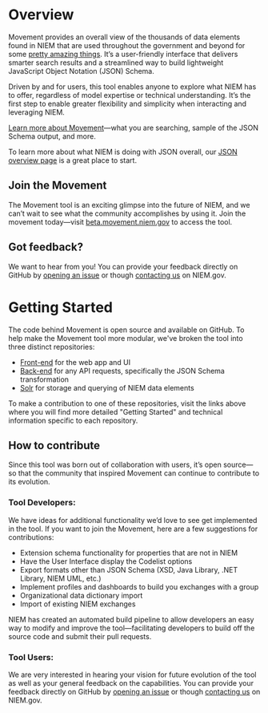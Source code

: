 # Overview 
Movement provides an overall view of the thousands of data elements found in NIEM that are used throughout the government and beyond for some [pretty amazing things](https://www.niem.gov/about-niem/success-stories). It’s a user-friendly interface that delivers smarter search results and a streamlined way to build lightweight JavaScript Object Notation (JSON) Schema. 

Driven by and for users, this tool enables anyone to explore what NIEM has to offer, regardless of model expertise or technical understanding. It’s the first step to enable greater flexibility and simplicity when interacting and leveraging NIEM.

[Learn more about Movement](http://niem.github.io/movement/)—what you are searching, sample of the JSON Schema output, and more.

To learn more about what NIEM is doing with JSON overall, our [JSON overview page](https://www.niem.gov/techhub/json) is a great place to start. 

## Join the Movement
The Movement tool is an exciting glimpse into the future of NIEM, and we can’t wait to see what the community accomplishes by using it. Join the movement today—visit [beta.movement.niem.gov](https://beta.movement.niem.gov) to access the tool. 

## Got feedback? 
We want to hear from you! You can provide your feedback directly on GitHub by [opening an issue](https://github.com/NIEM/Movement/issues) or though [contacting us](https://niem.gov/contact-us) on NIEM.gov. 

# Getting Started
The code behind Movement is open source and available on GitHub. To help make the Movement tool more modular, we've broken the tool into three distinct repositories:
* [Front-end](https://github.com/NIEM/movement-frontend) for the web app and UI
* [Back-end](https://github.com/NIEM/movement-backend) for any API requests, specifically the JSON Schema transformation
* [Solr](https://github.com/NIEM/movement-solr) for storage and querying of NIEM data elements

To make a contribution to one of these repositories, visit the links above where you will find more detailed "Getting Started" and technical information specific to each repository.

## How to contribute
Since this tool was born out of collaboration with users, it’s open source—so that the community that inspired Movement can continue to contribute to its evolution. 

### Tool Developers:
We have ideas for additional functionality we’d love to see get implemented in the tool. If you want to join the Movement, here are a few suggestions for contributions:
*	Extension schema functionality for properties that are not in NIEM
*	Have the User Interface display the Codelist options 
*	Export formats other than JSON Schema (XSD, Java Library, .NET Library, NIEM UML, etc.)
*	Implement profiles and dashboards to build you exchanges with a group
*	Organizational data dictionary import
*	Import of existing NIEM exchanges

NIEM has created an automated build pipeline to allow developers an easy way to modify and improve the tool—facilitating developers to build off the source code and submit their pull requests.

### Tool Users:
We are very interested in hearing your vision for future evolution of the tool as well as your general feedback on the capabilities. You can provide your feedback directly on GitHub by [opening an issue](https://github.com/NIEM/Movement/issues) or though [contacting us](https://niem.gov/contact-us) on NIEM.gov.


